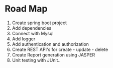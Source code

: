 # Road Map
1. Create spring boot project 
2. Add dependencies 
3. Connect with Mysql
4. Add logger 
5. Add authentication and authorization
6. Create REST API's for create - update - delete
7. Create Report generation using JASPER 
8. Unit testing with JUnit..
